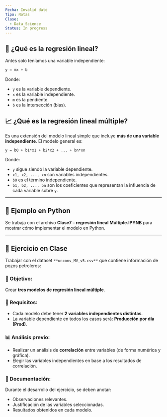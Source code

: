 ```yaml
---
Fecha: Invalid date
Tipo: Notas
Clase:
  - Data Science
Status: In progress
---
```

## 🧮 ¿Qué es la regresión lineal?

Antes solo teníamos una variable independiente:

```Python
y = mx + b
```

Donde:

- `y` es la variable dependiente.
- `x` es la variable independiente.
- `m` es la pendiente.
- `b` es la intersección (bias).

## 📈 ¿Qué es la regresión lineal múltiple?

Es una extensión del modelo lineal simple que incluye **más de una variable independiente**. El modelo general es:

```Plain
y = b0 + b1*x1 + b2*x2 + ... + bn*xn
```

Donde:

- `y` sigue siendo la variable dependiente.
- `x1, x2, ..., xn` son variables independientes.
- `b0` es el término independiente.
- `b1, b2, ..., bn` son los coeficientes que representan la influencia de cada variable sobre `y`.

---

## 🧪 Ejemplo en Python

Se trabaja con el archivo **Clase7 – regresión lineal Múltiple.IPYNB** para mostrar cómo implementar el modelo en Python.

---

## 🧠 Ejercicio en Clase

Trabajar con el dataset `**unconv_MV_v5.csv**` que contiene información de pozos petroleros:

### 🎯 Objetivo:

Crear **tres modelos de regresión lineal múltiple**.

### 📌 Requisitos:

- Cada modelo debe tener **2 variables independientes distintas**.
- La variable dependiente en todos los casos será: **Producción por día (Prod)**.

### 📊 Análisis previo:

- Realizar un análisis de **correlación** entre variables (de forma numérica y gráfica).
- Elegir las variables independientes en base a los resultados de correlación.

### 📝 Documentación:

Durante el desarrollo del ejercicio, se deben anotar:

- Observaciones relevantes.
- Justificación de las variables seleccionadas.
- Resultados obtenidos en cada modelo.